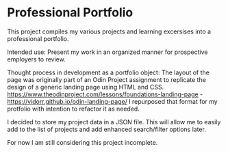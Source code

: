 # Professional Portfolio

This project compiles my various projects and learning excersises into a professional portfolio.

Intended use:
Present my work in an organized manner for prospective employers to review.

Thought process in development as a portfolio object:
The layout of the page was originally part of an Odin Project assignment to replicate the design of a generic landing page using HTML and CSS.
https://www.theodinproject.com/lessons/foundations-landing-page -
https://vidorr.github.io/odin-landing-page/
I repurposed that format for my protfolio with intention to refactor it as needed.

I decided to store my project data in a JSON file. This will allow me to easily add to the list of projects and add enhanced search/filter options later.

For now I am still considering this project incomplete.